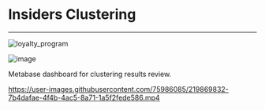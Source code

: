 # Insiders Clustering

<hr>

![loyalty_program](https://user-images.githubusercontent.com/75986085/218735612-345f263d-9591-49bb-a1ac-071713b3c7b4.png)


![image](https://github.com/xGabrielR/Insiders-Clustering/assets/75986085/80667c7a-667b-49dd-b9d2-30a6696f339f)



Metabase dashboard for clustering results review.

https://user-images.githubusercontent.com/75986085/219869832-7b4dafae-4f4b-4ac5-8a71-1a5f2fede586.mp4

